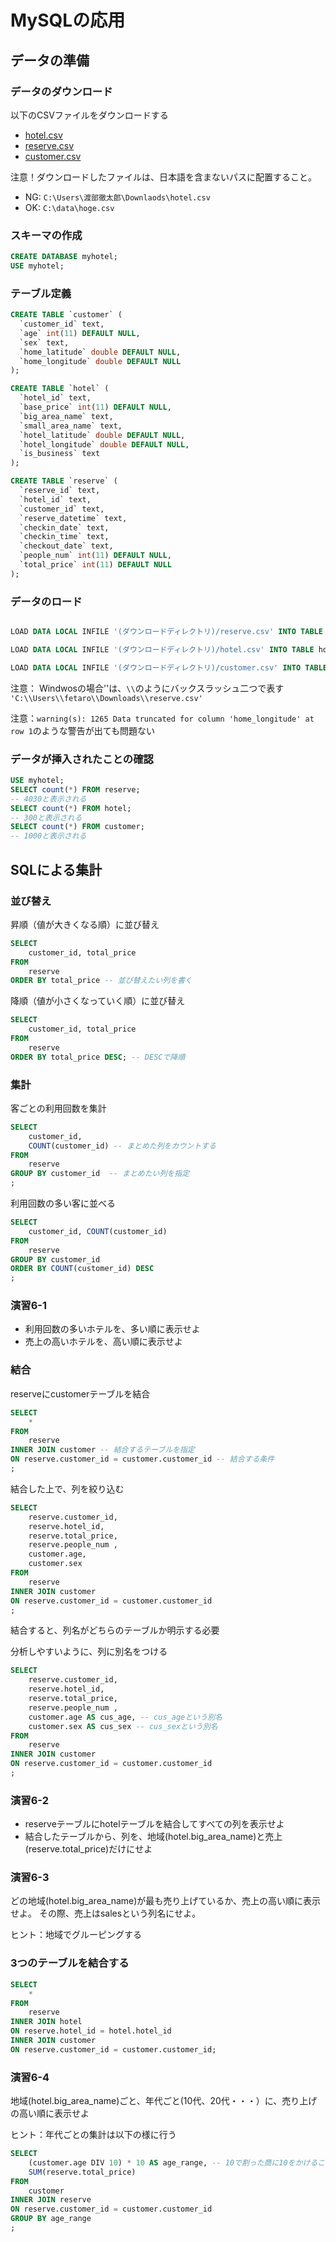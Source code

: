 # MySQLの応用

## データの準備

### データのダウンロード

以下のCSVファイルをダウンロードする

* [hotel.csv](data/hotel.csv)
* [reserve.csv](data/reserve.csv)
* [customer.csv](data/customer.csv)

注意！ダウンロードしたファイルは、日本語を含まないパスに配置すること。

* NG: `C:\Users\渡部徹太郎\Downlaods\hotel.csv`
* OK: `C:\data\hoge.csv`

### スキーマの作成

```sql
CREATE DATABASE myhotel;
USE myhotel;
```

### テーブル定義

```sql
CREATE TABLE `customer` (
  `customer_id` text,
  `age` int(11) DEFAULT NULL,
  `sex` text,
  `home_latitude` double DEFAULT NULL,
  `home_longitude` double DEFAULT NULL
);
```

```sql
CREATE TABLE `hotel` (
  `hotel_id` text,
  `base_price` int(11) DEFAULT NULL,
  `big_area_name` text,
  `small_area_name` text,
  `hotel_latitude` double DEFAULT NULL,
  `hotel_longitude` double DEFAULT NULL,
  `is_business` text
);
```

```sql
CREATE TABLE `reserve` (
  `reserve_id` text,
  `hotel_id` text,
  `customer_id` text,
  `reserve_datetime` text,
  `checkin_date` text,
  `checkin_time` text,
  `checkout_date` text,
  `people_num` int(11) DEFAULT NULL,
  `total_price` int(11) DEFAULT NULL
);
```


### データのロード

```sql

LOAD DATA LOCAL INFILE '(ダウンロードディレクトリ)/reserve.csv' INTO TABLE reserve FIELDS TERMINATED BY ',' LINES TERMINATED BY '\n' IGNORE 1 LINES;

LOAD DATA LOCAL INFILE '(ダウンロードディレクトリ)/hotel.csv' INTO TABLE hotel FIELDS TERMINATED BY ',' LINES TERMINATED BY '\n' IGNORE 1 LINES;

LOAD DATA LOCAL INFILE '(ダウンロードディレクトリ)/customer.csv' INTO TABLE customer FIELDS TERMINATED BY ',' LINES TERMINATED BY '\n' IGNORE 1 LINES;

```

注意： Windwosの場合'\'は、`\\`のようにバックスラッシュ二つで表す `'C:\\Users\\fetaro\\Downloads\\reserve.csv'`

注意：` warning(s): 1265 Data truncated for column 'home_longitude' at row 1 `のような警告が出ても問題ない

### データが挿入されたことの確認

```sql
USE myhotel;
SELECT count(*) FROM reserve;
-- 4030と表示される
SELECT count(*) FROM hotel;
-- 300と表示される
SELECT count(*) FROM customer;
-- 1000と表示される
```

## SQLによる集計

### 並び替え

昇順（値が大きくなる順）に並び替え

```sql
SELECT
    customer_id, total_price
FROM
    reserve
ORDER BY total_price -- 並び替えたい列を書く
```

降順（値が小さくなっていく順）に並び替え

```sql
SELECT
    customer_id, total_price
FROM
    reserve
ORDER BY total_price DESC; -- DESCで降順
```


### 集計

客ごとの利用回数を集計

```sql
SELECT
    customer_id,
    COUNT(customer_id) -- まとめた列をカウントする
FROM
    reserve
GROUP BY customer_id  -- まとめたい列を指定
;
```

利用回数の多い客に並べる

```sql
SELECT
    customer_id, COUNT(customer_id)
FROM
    reserve
GROUP BY customer_id
ORDER BY COUNT(customer_id) DESC
;
```

### 演習6-1

* 利用回数の多いホテルを、多い順に表示せよ
* 売上の高いホテルを、高い順に表示せよ


### 結合

reserveにcustomerテーブルを結合

```sql
SELECT
    *
FROM
    reserve
INNER JOIN customer -- 結合するテーブルを指定
ON reserve.customer_id = customer.customer_id -- 結合する条件
;
```

結合した上で、列を絞り込む

```sql
SELECT
    reserve.customer_id,
    reserve.hotel_id,
    reserve.total_price,
    reserve.people_num ,
    customer.age,
    customer.sex
FROM
    reserve
INNER JOIN customer
ON reserve.customer_id = customer.customer_id
;
```

結合すると、列名がどちらのテーブルか明示する必要

分析しやすいように、列に別名をつける

```sql
SELECT
    reserve.customer_id,
    reserve.hotel_id,
    reserve.total_price,
    reserve.people_num ,
    customer.age AS cus_age, -- cus_ageという別名
    customer.sex AS cus_sex -- cus_sexという別名
FROM
    reserve
INNER JOIN customer
ON reserve.customer_id = customer.customer_id
;
```

### 演習6-2

* reserveテーブルにhotelテーブルを結合してすべての列を表示せよ
* 結合したテーブルから、列を、地域(hotel.big_area_name)と売上(reserve.total_price)だけにせよ


### 演習6-3

どの地域(hotel.big_area_name)が最も売り上げているか、売上の高い順に表示せよ。
その際、売上はsalesという列名にせよ。

ヒント：地域でグルーピングする

### 3つのテーブルを結合する

```sql
SELECT
    *
FROM
    reserve
INNER JOIN hotel
ON reserve.hotel_id = hotel.hotel_id
INNER JOIN customer
ON reserve.customer_id = customer.customer_id;
```

### 演習6-4

地域(hotel.big_area_name)ごと、年代ごと(10代、20代・・・）に、売り上げの高い順に表示せよ

ヒント：年代ごとの集計は以下の様に行う

```sql
SELECT
    (customer.age DIV 10) * 10 AS age_range, -- 10で割った商に10をかけることにより、年代を計算し、age_rangeという名前を付ける。
    SUM(reserve.total_price)
FROM
    customer
INNER JOIN reserve
ON reserve.customer_id = customer.customer_id
GROUP BY age_range
;

```
